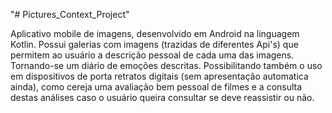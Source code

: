 "# Pictures_Context_Project" 

Aplicativo mobile de imagens, desenvolvido em Android na linguagem Kotlin. Possui galerias com imagens (trazidas de diferentes Api's) que permitem ao usuário a descrição pessoal de cada uma das imagens. Tornando-se um diário de emoções descritas. Possibilitando também o uso em dispositivos de porta retratos digitais (sem apresentação automatica ainda), como cereja uma avaliação bem pessoal de filmes e a consulta destas análises caso o usuário queira consultar se deve reassistir ou não.
